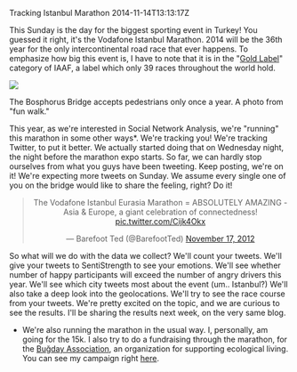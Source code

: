 Tracking Istanbul Marathon
2014-11-14T13:13:17Z

This Sunday is the day for the biggest sporting event in Turkey! You guessed it right, it's the Vodafone Istanbul Marathon. 2014 will be the 36th year for the only intercontinental road race that ever happens. To emphasize how big this event is, I have to note that it is in the "[Gold Label](http://en.wikipedia.org/wiki/IAAF_Road_Race_Label_Events)" category of IAAF, a label which only 39 races throughout the world hold.

![](images/marathon-bridge.jpg)
<div class="caption">The Bosphorus Bridge accepts pedestrians only once a year. A photo from "fun walk."</div>

This year, as we're interested in Social Network Analysis, we're "running" this marathon in some other ways*. We're tracking you! We're tracking Twitter, to put it better. We actually started doing that on Wednesday night, the night before the marathon expo starts. So far, we can hardly stop ourselves from what you guys have been tweeting. Keep posting, we're on it! We're expecting more tweets on Sunday. We assume every single one of you on the bridge would like to share the feeling, right? Do it!

<center><blockquote class="twitter-tweet" lang="en">The Vodafone Istanbul Eurasia Marathon = ABSOLUTELY AMAZING - Asia &amp; Europe, a giant celebration of connectedness! <a href="http://t.co/Cijk4Okx">pic.twitter.com/Cijk4Okx</a></p>&mdash; Barefoot Ted (@BarefootTed) <a href="https://twitter.com/BarefootTed/status/269715399224991744">November 17, 2012</a></blockquote>
<script async src="//platform.twitter.com/widgets.js" charset="utf-8"></script></center>

So what will we do with the data we collect? We'll count your tweets. We'll give your tweets to SentiStrength to see your emotions. We'll see whether number of happy participants will exceed the number of angry drivers this year. We'll see which city tweets most about the event (um.. Istanbul?) We'll also take a deep look into the geolocations. We'll try to see the race course from your tweets. We're pretty excited on the topic, and we are curious to see the results. I'll be sharing the results next week, on the very same blog.

* We're also running the marathon in the usual way. I, personally, am going for the 15k. I also try to do a fundraising through the marathon, for the [Buğday Association](http://bugdayglobal.org/), an organization for supporting ecological living. You can see my campaign right [here](https://kyzn.org/bugday).
